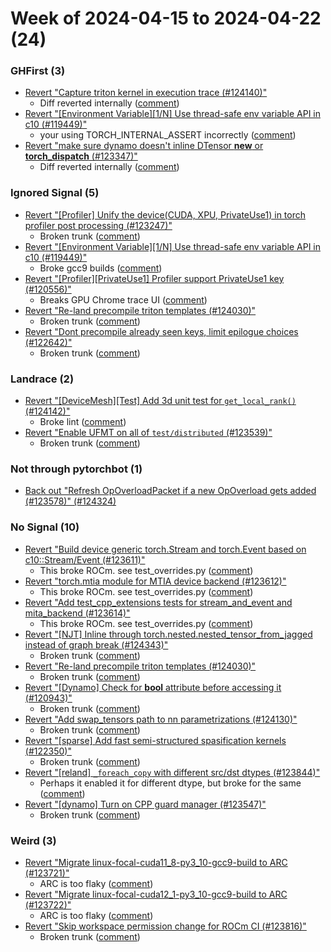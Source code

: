 # Week of 2024-04-15 to 2024-04-22 (24)

### GHFirst (3)

- [Revert "Capture triton kernel in execution trace (#124140)"](https://github.com/pytorch/pytorch/commit/f87c788a3476110d184ffddcda873ae216f3e9aa)
  - Diff reverted internally ([comment](https://github.com/pytorch/pytorch/pull/124140#issuecomment-2067137104))
- [Revert "[Environment Variable][1/N] Use thread-safe env variable API in c10 (#119449)"](https://github.com/pytorch/pytorch/commit/f5049de24298a229fc133f8ed272e558ca81c73a)
  - your using TORCH_INTERNAL_ASSERT incorrectly ([comment](https://github.com/pytorch/pytorch/pull/119449#issuecomment-2062696010))
- [Revert "make sure dynamo doesn't inline DTensor __new__ or __torch_dispatch__ (#123347)"](https://github.com/pytorch/pytorch/commit/9d88339b535f57cd0e2926c9ac4c2542e4490aac)
  - Diff reverted internally ([comment](https://github.com/pytorch/pytorch/pull/123347#issuecomment-2059994989))

### Ignored Signal (5)

- [Revert "[Profiler] Unify the device(CUDA, XPU, PrivateUse1) in torch profiler post processing (#123247)"](https://github.com/pytorch/pytorch/commit/520bc1080e3cdf432257178756553f5f34064771)
  - Broken trunk ([comment](https://github.com/pytorch/pytorch/pull/123247#issuecomment-2066152611))
- [Revert "[Environment Variable][1/N] Use thread-safe env variable API in c10 (#119449)"](https://github.com/pytorch/pytorch/commit/61bc188f42458786bb7e24a5bb9f5b6ddf05adb8)
  - Broke gcc9 builds ([comment](https://github.com/pytorch/pytorch/pull/119449#issuecomment-2064936414))
- [Revert "[Profiler][PrivateUse1] Profiler support PrivateUse1 key (#120556)"](https://github.com/pytorch/pytorch/commit/36f6928a37dd8de80841000485f3ac51c1bee7af)
  - Breaks GPU Chrome trace UI ([comment](https://github.com/pytorch/pytorch/pull/120556#issuecomment-2061578951))
- [Revert "Re-land precompile triton templates (#124030)"](https://github.com/pytorch/pytorch/commit/3f89f565bb17bcb70cb6938540af0cd154c8344a)
  - Broken trunk ([comment](https://github.com/pytorch/pytorch/pull/124030#issuecomment-2061044960))
- [Revert "Dont precompile already seen keys, limit epilogue choices (#122642)"](https://github.com/pytorch/pytorch/commit/77ad630f5d404858dd19d6e7f79ab3573dbb7c0a)
  - Broken trunk ([comment](https://github.com/pytorch/pytorch/pull/124030#issuecomment-2061044960))

### Landrace (2)

- [Revert "[DeviceMesh][Test] Add 3d unit test for `get_local_rank()` (#124142)"](https://github.com/pytorch/pytorch/commit/944d0466451be755f226c379201220d989f45d7e)
  - Broke lint ([comment](https://github.com/pytorch/pytorch/pull/124142#issuecomment-2062587289))
- [Revert "Enable UFMT on all of `test/distributed` (#123539)"](https://github.com/pytorch/pytorch/commit/52be63eb2cb3947c00a8c4506eb961603da7d564)
  - Broken trunk ([comment](https://github.com/pytorch/pytorch/pull/123539#issuecomment-2058329471))

### Not through pytorchbot (1)

- [Back out "Refresh OpOverloadPacket if a new OpOverload gets added (#123578)" (#124324)](https://github.com/pytorch/pytorch/commit/27daa110c8629398ebe6d6c3ccc1d9d692eb9872)

### No Signal (10)

- [Revert "Build device generic torch.Stream and torch.Event based on c10::Stream/Event (#123611)"](https://github.com/pytorch/pytorch/commit/0feab7d6c3c7da284a86d6a0c7d0f0c84cff577e)
  - This broke ROCm. see test_overrides.py ([comment](https://github.com/pytorch/pytorch/pull/123611#issuecomment-2067363780))
- [Revert "torch.mtia module for MTIA device backend (#123612)"](https://github.com/pytorch/pytorch/commit/929242a15c71ff0a900f115f0915aa5c5b1b9279)
  - This broke ROCm. see test_overrides.py ([comment](https://github.com/pytorch/pytorch/pull/123611#issuecomment-2067363780))
- [Revert "Add test_cpp_extensions tests for stream_and_event and mita_backend (#123614)"](https://github.com/pytorch/pytorch/commit/52da03edeb5f942869758bb529831c04a69b0606)
  - This broke ROCm. see test_overrides.py ([comment](https://github.com/pytorch/pytorch/pull/123611#issuecomment-2067363780))
- [Revert "[NJT] Inline through torch.nested.nested_tensor_from_jagged instead of graph break (#124343)"](https://github.com/pytorch/pytorch/commit/4a0900d04b94831d0bd2b8c0a3051f0be1f5f202)
  - Broken trunk ([comment](https://github.com/pytorch/pytorch/pull/124343#issuecomment-2064937192))
- [Revert "Re-land precompile triton templates (#124030)"](https://github.com/pytorch/pytorch/commit/2b82345e487a7f1a6ba3a663201e0e0235d87b23)
  - Broken trunk ([comment](https://github.com/pytorch/pytorch/pull/124030#issuecomment-2063191117))
- [Revert "[Dynamo] Check for __bool__ attribute before accessing it (#120943)"](https://github.com/pytorch/pytorch/commit/6e86a40694f03c66680201c01c13347eff38a951)
  - Broken trunk ([comment](https://github.com/pytorch/pytorch/pull/120943#issuecomment-2063098295))
- [Revert "Add swap_tensors path to nn parametrizations (#124130)"](https://github.com/pytorch/pytorch/commit/8ff85b42f9c6a2bf3b7ae597a0abb9fd56204a98)
  - Broken trunk ([comment](https://github.com/pytorch/pytorch/pull/124130#issuecomment-2063074856))
- [Revert "[sparse] Add fast semi-structured spasification kernels (#122350)"](https://github.com/pytorch/pytorch/commit/2dc15b684980c5b7f964a797dbee7915399a089c)
  - Broken trunk ([comment](https://github.com/pytorch/pytorch/pull/122350#issuecomment-2061070350))
- [Revert "[reland] `_foreach_copy` with different src/dst dtypes (#123844)"](https://github.com/pytorch/pytorch/commit/1f89bf4188e35e8596252d8b75c7672394073b4a)
  - Perhaps it enabled it for different dtype, but broke for the same ([comment](https://github.com/pytorch/pytorch/pull/123844#issuecomment-2059861767))
- [Revert "[dynamo] Turn on CPP guard manager (#123547)"](https://github.com/pytorch/pytorch/commit/530bf391cc598228b0cdb8e4204f5b6f4257a3a9)
  - Broken trunk ([comment](https://github.com/pytorch/pytorch/pull/123547#issuecomment-2058337419))

### Weird (3)

- [Revert "Migrate linux-focal-cuda11_8-py3_10-gcc9-build to ARC (#123721)"](https://github.com/pytorch/pytorch/commit/e408d9ca250dc7e808c8f9b396e6eb671dfb5736)
  - ARC is too flaky ([comment](https://github.com/pytorch/pytorch/pull/123721#issuecomment-2065750954))
- [Revert "Migrate linux-focal-cuda12_1-py3_10-gcc9-build to ARC (#123722)"](https://github.com/pytorch/pytorch/commit/96a067b190be82a0029f7bf2fa891eed15f2d5fb)
  - ARC is too flaky ([comment](https://github.com/pytorch/pytorch/pull/123722#issuecomment-2065749522))
- [Revert "Skip workspace permission change for ROCm CI (#123816)"](https://github.com/pytorch/pytorch/commit/9385ef2a5dbd62cb877e863c91ff29a43c340456)
  - Broken trunk ([comment](https://github.com/pytorch/pytorch/pull/123816#issuecomment-2063949316))
